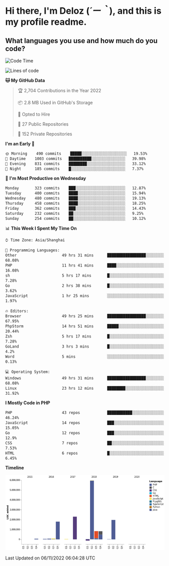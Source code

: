 # **Hi there, I'm Deloz (*´ー｀*), and this is my profile readme.**
<!--  [![Profile views](https://gpvc.arturio.dev/dank-del)](https://github.com/dank-del) -->
## **What languages you use and how much do you code?**

<!--START_SECTION:waka-->
![Code Time](http://img.shields.io/badge/Code%20Time-244%20hrs%2022%20mins-blue)

![Lines of code](https://img.shields.io/badge/From%20Hello%20World%20I%27ve%20Written-14%20Million%20lines%20of%20code-blue)

**🐱 My GitHub Data** 

> 🏆 2,704 Contributions in the Year 2022
 > 
> 📦 2.8 MB Used in GitHub's Storage 
 > 
> 💼 Opted to Hire
 > 
> 📜 27 Public Repositories 
 > 
> 🔑 152 Private Repositories  
 > 
**I'm an Early 🐤** 

```text
🌞 Morning    490 commits    █████░░░░░░░░░░░░░░░░░░░░   19.53% 
🌆 Daytime    1003 commits   ██████████░░░░░░░░░░░░░░░   39.98% 
🌃 Evening    831 commits    ████████░░░░░░░░░░░░░░░░░   33.12% 
🌙 Night      185 commits    █░░░░░░░░░░░░░░░░░░░░░░░░   7.37%

```
📅 **I'm Most Productive on Wednesday** 

```text
Monday       323 commits    ███░░░░░░░░░░░░░░░░░░░░░░   12.87% 
Tuesday      400 commits    ████░░░░░░░░░░░░░░░░░░░░░   15.94% 
Wednesday    480 commits    ████░░░░░░░░░░░░░░░░░░░░░   19.13% 
Thursday     458 commits    ████░░░░░░░░░░░░░░░░░░░░░   18.25% 
Friday       362 commits    ███░░░░░░░░░░░░░░░░░░░░░░   14.43% 
Saturday     232 commits    ██░░░░░░░░░░░░░░░░░░░░░░░   9.25% 
Sunday       254 commits    ██░░░░░░░░░░░░░░░░░░░░░░░   10.12%

```


📊 **This Week I Spent My Time On** 

```text
⌚︎ Time Zone: Asia/Shanghai

💬 Programming Languages: 
Other                    49 hrs 31 mins      █████████████████░░░░░░░░   68.08% 
PHP                      11 hrs 41 mins      ████░░░░░░░░░░░░░░░░░░░░░   16.08% 
sh                       5 hrs 17 mins       █░░░░░░░░░░░░░░░░░░░░░░░░   7.28% 
Go                       2 hrs 38 mins       █░░░░░░░░░░░░░░░░░░░░░░░░   3.62% 
JavaScript               1 hr 25 mins        ░░░░░░░░░░░░░░░░░░░░░░░░░   1.97%

🔥 Editors: 
Browser                  49 hrs 25 mins      █████████████████░░░░░░░░   67.95% 
PhpStorm                 14 hrs 51 mins      █████░░░░░░░░░░░░░░░░░░░░   20.44% 
Zsh                      5 hrs 17 mins       █░░░░░░░░░░░░░░░░░░░░░░░░   7.28% 
GoLand                   3 hrs 3 mins        █░░░░░░░░░░░░░░░░░░░░░░░░   4.2% 
Word                     5 mins              ░░░░░░░░░░░░░░░░░░░░░░░░░   0.13%

💻 Operating System: 
Windows                  49 hrs 31 mins      █████████████████░░░░░░░░   68.08% 
Linux                    23 hrs 12 mins      ████████░░░░░░░░░░░░░░░░░   31.92%

```

**I Mostly Code in PHP** 

```text
PHP                      43 repos            ███████████░░░░░░░░░░░░░░   46.24% 
JavaScript               14 repos            ███░░░░░░░░░░░░░░░░░░░░░░   15.05% 
Go                       12 repos            ███░░░░░░░░░░░░░░░░░░░░░░   12.9% 
CSS                      7 repos             ██░░░░░░░░░░░░░░░░░░░░░░░   7.53% 
HTML                     6 repos             █░░░░░░░░░░░░░░░░░░░░░░░░   6.45%

```


**Timeline**

![Chart not found](https://raw.githubusercontent.com/deloz/deloz/main/charts/bar_graph.png) 


 Last Updated on 06/11/2022 06:04:28 UTC
<!--END_SECTION:waka-->
